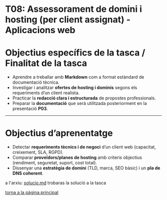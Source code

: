 # T08: Assessorament de domini i hosting (per client assignat) - Aplicacions web

# Objectius específics de la tasca / Finalitat de la tasca

- Aprendre a treballar amb **Markdown** com a format estàndard de documentació tècnica.  
- Investigar i analitzar **ofertes de hosting i dominis** segons els requeriments d’un client realista.  
- Practicar la **redacció clara i estructurada** de propostes professionals.  
- Preparar la **documentació** que serà utilitzada posteriorment en la presentació **P03**.  

---

# Objectius d’aprenentatge

- Detectar **requeriments tècnics i de negoci** d’un client web (capacitat, creixement, SLA, RGPD).  
- Comparar **proveïdors/planes de hosting** amb criteris objectius (rendiment, seguretat, suport, cost total).  
- Dissenyar una **estratègia de domini** (TLD, marca, SEO bàsic) i un **pla de DNS coherent**.  


a l'arxiu: [solucio.md](solucio.md) trobaras la solució a la tasca

[torna a la pàgina principal](../README.md)
